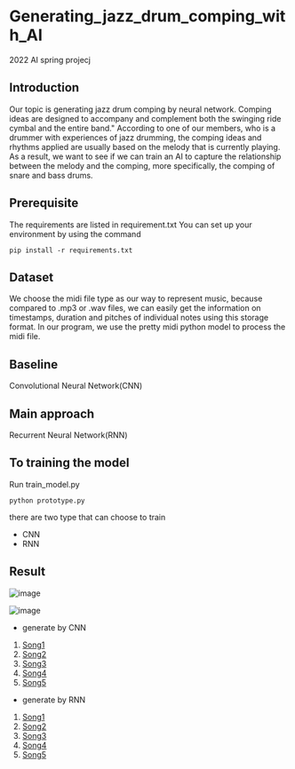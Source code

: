 # Generating_jazz_drum_comping_with_AI
2022 AI spring projecj
## Introduction
Our topic is generating jazz drum comping by neural network. Comping ideas are designed to accompany and complement both the swinging ride cymbal and the entire band." According to one of our members, who is a drummer with experiences of jazz drumming, the comping ideas and rhythms applied are usually based on the melody that is currently playing. As a result, we want to see if we can train an AI to capture the relationship between the melody and the comping, more specifically, the comping of snare and bass drums.
## Prerequisite
The requirements are listed in requirement.txt
You can set up your environment by using the command
```
pip install -r requirements.txt
```
## Dataset
We choose the midi file type as our way to represent music, because compared
to .mp3 or .wav files, we can easily get the information on
timestamps, duration and pitches of individual notes using
this storage format. In our program, we use the pretty midi
python model to process the midi file.
## Baseline
Convolutional Neural Network(CNN)
## Main approach
Recurrent Neural Network(RNN)
## To training the model
Run train_model.py 
```
python prototype.py
```
there are two type that can choose to train
* CNN
* RNN
## Result
![image](https://user-images.githubusercontent.com/79638758/174083949-9e00a4c9-78ba-44e0-a39b-060d322866e3.png)

![image](https://user-images.githubusercontent.com/79638758/174084054-76e990ff-b9a9-4dee-8d0e-27cb6fbdf96f.png)

* generate by CNN
1. [Song1](https://youtu.be/0DcI3PNIeAU)
2. [Song2](https://youtu.be/VVzAsTQRY40)
3. [Song3](https://youtu.be/9UXhb1d-4k8)
4. [Song4](https://youtu.be/D4abqDvi_l4)
5. [Song5](https://youtu.be/J-QtVln2I8U)
* generate by RNN
1. [Song1](https://youtu.be/8zYzmaIrTqg)
2. [Song2](https://youtu.be/JdM0MqNYrck)
3. [Song3](https://youtu.be/QsbxA_S1VdY)
4. [Song4](https://youtu.be/-_DVaZJHcNA)
5. [Song5](https://youtu.be/2Cay9RrQwsw)
